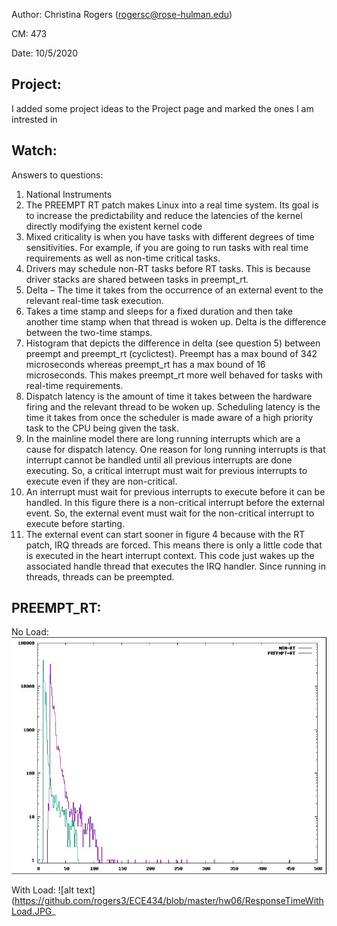 Author: Christina Rogers (rogersc@rose-hulman.edu)

CM: 473

Date: 10/5/2020

## Project: ##
I added some project ideas to the Project page and marked the ones I am intrested in

## Watch: ##
Answers to questions:
1.  National Instruments
2.	The PREEMPT RT patch makes Linux into a real time system. Its goal is to increase the predictability and reduce the latencies of the kernel directly modifying the existent kernel code
3.	Mixed criticality is when you have tasks with different degrees of time sensitivities. For example, if you are going to run tasks with real time requirements as well as non-time critical tasks.
4.	Drivers may schedule non-RT tasks before RT tasks. This is because driver stacks are shared between tasks in preempt_rt.
5.	Delta – The time it takes from the occurrence of an external event to the relevant real-time task execution.
6.	Takes a time stamp and sleeps for a fixed duration and then take another time stamp when that thread is woken up. Delta is the difference between the two-time stamps.
7.	Histogram that depicts the difference in delta (see question 5) between preempt and preempt_rt (cyclictest). Preempt has a max bound of 342 microseconds whereas preempt_rt has a max bound of 16 microseconds. This makes preempt_rt more well behaved for tasks with real-time requirements.
8.	Dispatch latency is the amount of time it takes between the hardware firing and the relevant thread to be woken up. Scheduling latency is the time it takes from once the scheduler is made aware of a high priority task to the CPU being given the task.
9.	In the mainline model there are long running interrupts which are a cause for dispatch latency. One reason for long running interrupts is that interrupt cannot be handled until all previous interrupts are done executing. So, a critical interrupt must wait for previous interrupts to execute even if they are non-critical.
10.	An interrupt must wait for previous interrupts to execute before it can be handled. In this figure there is a non-critical interrupt before the external event. So, the external event must wait for the non-critical interrupt to execute before starting.
11.	The external event can start sooner in figure 4 because with the RT patch, IRQ threads are forced. This means there is only a little code that is executed in the heart interrupt context. This code just wakes up the associated handle thread that executes the IRQ handler. Since running in threads, threads can be preempted.

## PREEMPT_RT: ##

No Load:
![alt text](https://github.com/rogers3/ECE434/blob/master/hw06/ResponseTimeNoLoad.JPG)

With Load:
![alt text](https://github.com/rogers3/ECE434/blob/master/hw06/ResponseTimeWithLoad.JPG_
